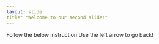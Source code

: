```yaml
---
layout: slide
title" "Welcome to our second slide!"
---
```

Follow the below instruction
Use the left arrow to go back!
